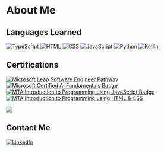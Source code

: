 # About Me


## Languages Learned

![TypeScript](https://img.shields.io/badge/typescript-%23007ACC.svg?style=for-the-badge&logo=typescript&logoColor=white) ![HTML](https://img.shields.io/badge/HTML5-E34F26?style=for-the-badge&logo=html5&logoColor=white) ![CSS](https://img.shields.io/badge/CSS3-1572B6?style=for-the-badge&logo=css3&logoColor=white) ![JavaScript](https://img.shields.io/badge/JavaScript-323330?style=for-the-badge&logo=javascript&logoColor=F7DF1E) ![Python](https://img.shields.io/badge/Python-FFD43B?style=for-the-badge&logo=python&logoColor=blue) ![Kotlin](https://img.shields.io/badge/KOTLIN-B125EA?style=for-the-badge&logo=kotlin&logoColor=white)

## Certifications
[![Microsoft Leap Software Engineer Pathway](https://github.com/user-attachments/assets/06452ea5-1346-448c-a301-dceeaa9f4d5c)](https://www.credly.com/badges/a9456a8c-3f53-42c5-bdd0-d4f38aeaf73f/public_url)[![Microsoft Certified AI Fundamentals Badge](https://user-images.githubusercontent.com/69420622/159016249-be29daf9-1ee1-494b-a924-5b8934ce1191.png)](https://www.credly.com/badges/5572f22c-cf64-4828-9f8b-1adc5b3281d4/public_url)[![MTA Introduction to Programming using JavaScript Badge](https://user-images.githubusercontent.com/69420622/159016851-e3b5ceae-83cb-4a11-8e7f-75610076b664.png)
](https://www.credly.com/badges/b4b36e5f-3443-42f9-80bb-1561cae84649/public_url)[![MTA Introduction to Programming using HTML & CSS](https://user-images.githubusercontent.com/69420622/159017079-d9f5fbcf-1667-4006-9d6c-21247634a916.png)
](https://www.credly.com/badges/9349926c-d8f8-40a4-b92e-39dd3749c2e9/public_url)

[![](https://api.accredible.com/v1/frontend/credential_website_embed_image/certificate/72711637)](https://www.credential.net/6b5c5b3d-9b67-4ac7-9dbd-37d76a8707de#gs.wgn8v9)

## Contact Me

[![LinkedIn](https://img.shields.io/badge/LinkedIn-0077B5?style=for-the-badge&logo=linkedin&logoColor=white)](https://www.linkedin.com/in/davidkellydublin/)
